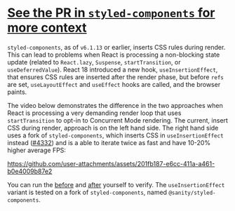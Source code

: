 # [See the PR in `styled-components` for more context](https://github.com/styled-components/styled-components/pull/4332)

`styled-components`, as of `v6.1.13` or earlier, inserts CSS rules during render. This can lead to problems when React is processing a non-blocking state update (related to `React.lazy`, `Suspense`, `startTransition`, or `useDeferredValue`). React 18 introduced a new hook, `useInsertionEffect`, that ensures CSS rules are inserted after the render phase, but before `refs` are set, `useLayoutEffect` and `useEffect` hooks are called, and the browser paints.

The video below demonstrates the difference in the two approaches when React is processing a very demanding render loop that uses `startTransition` to opt-in to Concurrent Mode rendering. The current, insert CSS during render, approach is on the left hand side. The right hand side uses a fork of `styled-components`, which inserts CSS in `useInsertionEffect` instead ([#4332](https://github.com/styled-components/styled-components/pull/4332)) and is a able to iterate twice as fast and have 10-20% higher average FPS:

https://github.com/user-attachments/assets/201fb187-e6cc-411a-a461-b0e4009b87e2

You can run the [before](https://concurrent-styled-components.sanity.dev/?strategy=insert-during-render&layoutTrashing=force&interval=100&size=72) and [after](https://concurrent-styled-components.sanity.dev/?strategy=use-insertion-effect&layoutTrashing=force&interval=100&size=72) yourself to verify.
The `useInsertionEffect` variant is tested on a fork of `styled-components`, named `@sanity/styled-components`.
